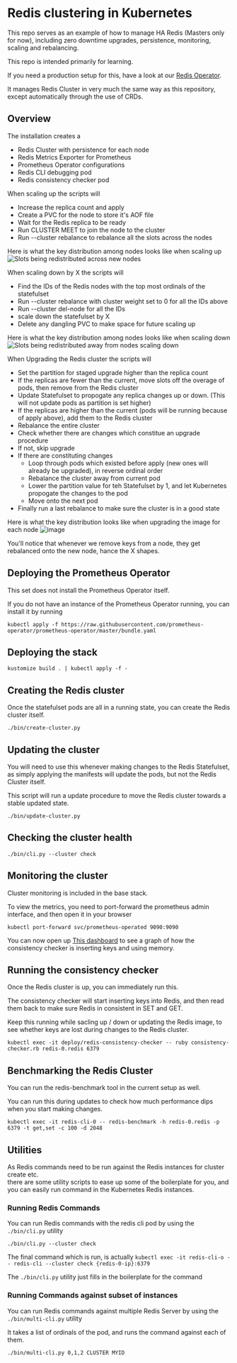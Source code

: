 # Redis clustering in Kubernetes

This repo serves as an example of how to manage HA Redis (Masters only for now),
including zero downtime upgrades, persistence, monitoring, scaling and rebalancing.

This repo is intended primarily for learning.

If you need a production setup for this, have a look at our [Redis Operator].

It manages Redis Cluster in very much the same way as this repository, 
except automatically through the use of CRDs.

## Overview

The installation creates a 
* Redis Cluster with persistence for each node
* Redis Metrics Exporter for Prometheus
* Prometheus Operator configurations
* Redis CLI debugging pod
* Redis consistency checker pod

When scaling up the scripts will
* Increase the replica count and apply
* Create a PVC for the node to store it's AOF file
* Wait for the Redis replica to be ready
* Run CLUSTER MEET to join the node to the cluster
* Run --cluster rebalance to rebalance all the slots across the nodes

Here is what the key distribution among nodes looks like when scaling up
![Slots being redistributed across new nodes](https://user-images.githubusercontent.com/20104367/132187964-1cc5be16-58e3-4422-90da-286109d800ab.png)

When scaling down by X the scripts will
* Find the IDs of the Redis nodes with the top most ordinals of the statefulset
* Run --cluster rebalance with cluster weight set to 0 for all the IDs above
* Run --cluster del-node for all the IDs
* scale down the statefulset by X
* Delete any dangling PVC to make space for future scaling up

Here is what the key distribution among nodes looks like when scaling down
![Slots being redistributed away from nodes scaling down](https://user-images.githubusercontent.com/20104367/132188785-d2d9fbe2-6a26-4991-a152-e3149b295b9a.png)

When Upgrading the Redis cluster the scripts will
* Set the partition for staged upgrade higher than the replica count
* If the replicas are fewer than the current, move slots off the overage of pods, then remove from the Redis cluster
* Update Statefulset to propogate any replica changes up or down. (This will not update pods as partition is set higher)
* If the replicas are higher than the current (pods will be running because of apply above), add them to the Redis cluster
* Rebalance the entire cluster
* Check whether there are changes which constitue an upgrade procedure
* If not, skip upgrade
* If there are constituting changes
	* Loop through pods which existed before apply (new ones will already be upgraded), in reverse ordinal order
	* Rebalance the cluster away from current pod
	* Lower the partition value for teh Statefulset by 1, and let Kubernetes propogate the changes to the pod
	* Move onto the next pod
* Finally run a last rebalance to make sure the cluster is in a good state

Here is what the key distribution looks like when upgrading the image for each node
![image](https://user-images.githubusercontent.com/20104367/132193715-ca22abb1-f065-421e-9ef4-597fc51a2119.png)

You'll notice that whenever we remove keys from a node, they get rebalanced onto the new node, hance the X shapes. 

## Deploying the Prometheus Operator

This set does not install the Prometheus Operator itself.

If you do not have an instance of the Prometheus Operator running, you can install it by running

```
kubectl apply -f https://raw.githubusercontent.com/prometheus-operator/prometheus-operator/master/bundle.yaml
```

## Deploying the stack

```
kustomize build . | kubectl apply -f -
```

## Creating the Redis cluster

Once the statefulset pods are all in a running state, you can create the Redis cluster itself.

```
./bin/create-cluster.py
```

## Updating the cluster

You will need to use this whenever making changes to the Redis Statefulset, 
as simply applying the manifests will update the pods,
but not the Redis Cluster itself.

This script will run a update procedure to move the Redis cluster towards a stable updated state.

```
./bin/update-cluster.py
```

## Checking the cluster health 

```
./bin/cli.py --cluster check
```

## Monitoring the cluster

Cluster monitoring is included in the base stack.

To view the metrics, you need to port-forward the prometheus admin interface, and then open it in your browser

```
kubectl port-forward svc/prometheus-operated 9090:9090
```

You can now open up [This dashboard][1] to see a graph of how the consistency checker is inserting keys and using memory.

## Running the consistency checker

Once the Redis cluster is up, you can immediately run this.

The consistency checker will start inserting keys into Redis, and then read them back to make sure Redis in consistent in SET and GET.

Keep this running while sacling up / down or updating the Redis image, to see whether keys are lost during changes to the Redis cluster.

```
kubectl exec -it deploy/redis-consistency-checker -- ruby consistency-checker.rb redis-0.redis 6379
```

## Benchmarking the Redis Cluster

You can run the redis-benchmark tool in the current setup as well.

You can run this during updates to check how much performance dips when you start making changes.

```
kubectl exec -it redis-cli-0 -- redis-benchmark -h redis-0.redis -p 6379 -t get,set -c 100 -d 2048
```

## Utilities

As Redis commands need to be run against the Redis instances for cluster create etc.  
there are some utility scripts to ease up some of the boilerplate for you, 
and you can easily run command in the Kubernetes Redis instances.

### Running Redis Commands

You can run Redis commands with the redis cli pod by using the `./bin/cli.py` utility

```
./bin/cli.py --cluster check
```

The final command which is run, is actually `kubectl exec -it redis-cli-o -- redis-cli --cluster check {redis-0-ip}:6379`

The `./bin/cli.py` utility just fills in the boilerplate for the command

### Running Commands against subset of instances

You can run Redis commands against multiple Redis Server by using the `./bin/multi-cli.py` utility

It takes a list of ordinals of the pod, and runs the command against each of them.

```
./bin/multi-cli.py 0,1,2 CLUSTER MYID
```

[Redis Operator]: https://github.com/ContainerSolutions/redis-operator
[1]: http://localhost:9090/graph?g0.expr=redis_db_keys&g0.tab=0&g0.stacked=0&g0.show_exemplars=1&g0.range_input=1h&g1.expr=redis_keyspace_hits_total&g1.tab=0&g1.stacked=0&g1.show_exemplars=0&g1.range_input=1h&g2.expr=redis_keyspace_misses_total&g2.tab=0&g2.stacked=0&g2.show_exemplars=0&g2.range_input=1h&g3.expr=redis_memory_used_bytes&g3.tab=0&g3.stacked=0&g3.show_exemplars=0&g3.range_input=1h&g4.expr=redis_mem_clients_normal&g4.tab=0&g4.stacked=0&g4.show_exemplars=0&g4.range_input=1h&g5.expr=redis_last_slow_execution_duration_seconds&g5.tab=0&g5.stacked=0&g5.show_exemplars=0&g5.range_input=1h
